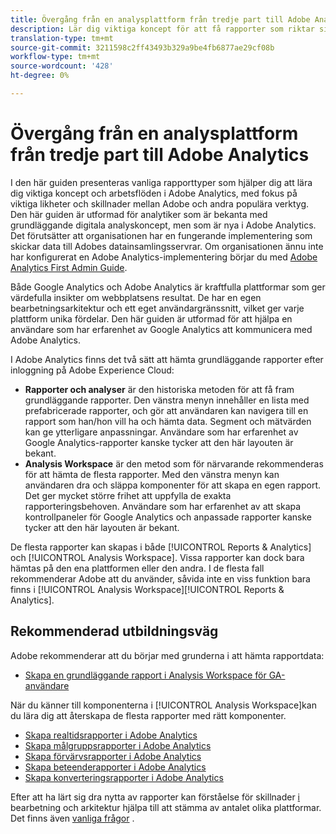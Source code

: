 ```yaml
---
title: Övergång från en analysplattform från tredje part till Adobe Analytics
description: Lär dig viktiga koncept för att få rapporter som riktar sig till användare som är bekanta med andra plattformar, som Google Analytics.
translation-type: tm+mt
source-git-commit: 3211598c2ff43493b329a9be4fb6877ae29cf08b
workflow-type: tm+mt
source-wordcount: '428'
ht-degree: 0%

---
```



# Övergång från en analysplattform från tredje part till Adobe Analytics

I den här guiden presenteras vanliga rapporttyper som hjälper dig att lära dig viktiga koncept och arbetsflöden i Adobe Analytics, med fokus på viktiga likheter och skillnader mellan Adobe och andra populära verktyg. Den här guiden är utformad för analytiker som är bekanta med grundläggande digitala analyskoncept, men som är nya i Adobe Analytics. Det förutsätter att organisationen har en fungerande implementering som skickar data till Adobes datainsamlingsservrar. Om organisationen ännu inte har konfigurerat en Adobe Analytics-implementering börjar du med [Adobe Analytics First Admin Guide](/help/admin/admin-console/first-admin-guide.md).

Både Google Analytics och Adobe Analytics är kraftfulla plattformar som ger värdefulla insikter om webbplatsens resultat. De har en egen bearbetningsarkitektur och ett eget användargränssnitt, vilket ger varje plattform unika fördelar. Den här guiden är utformad för att hjälpa en användare som har erfarenhet av Google Analytics att kommunicera med Adobe Analytics.

I Adobe Analytics finns det två sätt att hämta grundläggande rapporter efter inloggning på Adobe Experience Cloud:

* **Rapporter och analyser** är den historiska metoden för att få fram grundläggande rapporter. Den vänstra menyn innehåller en lista med prefabricerade rapporter, och gör att användaren kan navigera till en rapport som han/hon vill ha och hämta data. Segment och mätvärden kan ge ytterligare anpassningar. Användare som har erfarenhet av Google Analytics-rapporter kanske tycker att den här layouten är bekant.
* **Analysis Workspace** är den metod som för närvarande rekommenderas för att hämta de flesta rapporter. Med den vänstra menyn kan användaren dra och släppa komponenter för att skapa en egen rapport. Det ger mycket större frihet att uppfylla de exakta rapporteringsbehoven. Användare som har erfarenhet av att skapa kontrollpaneler för Google Analytics och anpassade rapporter kanske tycker att den här layouten är bekant.

De flesta rapporter kan skapas i både [!UICONTROL Reports & Analytics] och [!UICONTROL Analysis Workspace]. Vissa rapporter kan dock bara hämtas på den ena plattformen eller den andra. I de flesta fall rekommenderar Adobe att du använder, såvida inte en viss funktion bara finns i [!UICONTROL Analysis Workspace][!UICONTROL Reports & Analytics].

## Rekommenderad utbildningsväg

Adobe rekommenderar att du börjar med grunderna i att hämta rapportdata:

* [Skapa en grundläggande rapport i Analysis Workspace för GA-användare](reports/create-report.md)

När du känner till komponenterna i [!UICONTROL Analysis Workspace]kan du lära dig att återskapa de flesta rapporter med rätt komponenter.

* [Skapa realtidsrapporter i Adobe Analytics](reports/realtime-reports.md)
* [Skapa målgruppsrapporter i Adobe Analytics](reports/audience-reports.md)
* [Skapa förvärvsrapporter i Adobe Analytics](reports/acquisition-reports.md)
* [Skapa beteenderapporter i Adobe Analytics](reports/behavior-reports.md)
* [Skapa konverteringsrapporter i Adobe Analytics](reports/conversions-reports.md)

Efter att ha lärt sig dra nytta av rapporter kan förståelse för skillnader [i](processing-differences.md) bearbetning och arkitektur hjälpa till att stämma av antalet olika plattformar. Det finns även [vanliga frågor](faq.md) .
